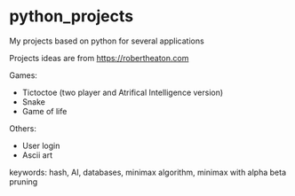 # python_projects
My projects based on python for several applications

Projects ideas are from https://robertheaton.com

Games:
* Tictoctoe (two player and Atrifical Intelligence version)
* Snake
* Game of life

Others:
* User login
* Ascii art

keywords: hash, AI, databases, minimax algorithm, minimax with alpha beta pruning
